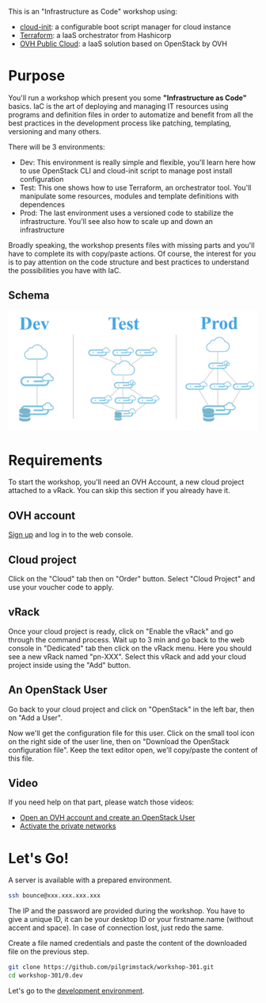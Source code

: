 This is an "Infrastructure as Code" workshop using:
* [cloud-init](https://cloudinit.readthedocs.io/en/latest/): a configurable boot script manager for cloud instance
* [Terraform](https://www.terraform.io/): a IaaS orchestrator from Hashicorp
* [OVH Public Cloud](http://www.ovh.com/cloud): a IaaS solution based on OpenStack by OVH

# Purpose

You'll run a workshop which present you some **"Infrastructure as Code"** basics. IaC is the art of deploying and managing IT resources using programs and definition files in order to automatize and benefit from all the best practices in the development process like patching, templating, versioning and many others.

There will be 3 environments:
 * Dev: This environment is really simple and flexible, you'll learn here how to use OpenStack CLI and cloud-init script to manage post install configuration
 * Test: This one shows how to use Terraform, an orchestrator tool. You'll manipulate some resources, modules and template definitions with dependences
 * Prod: The last environment uses a versioned code to stabilize the infrastructure. You'll see also how to scale up and down an infrastructure

Broadly speaking, the workshop presents files with missing parts and you'll have to complete its with copy/paste actions. Of course, the interest for you is to pay attention on the code structure and best practices to understand the possibilities you have with IaC.

## Schema

![Test architecture](./content/arch.png)

# Requirements

To start the workshop, you'll need an OVH Account, a new cloud project attached to a vRack. You can skip this section if you already have it.

## OVH account

[Sign up](https://www.ovh.com/fr/support/new_nic.xml) and log in to the web console.

## Cloud project

Click on the "Cloud" tab then on "Order" button. Select "Cloud Project" and use your voucher code to apply.

## vRack

Once your cloud project is ready, click on "Enable the vRack" and go through the command process. Wait up to 3 min and go back to the web console in "Dedicated" tab then click on the vRack menu. Here you should see a new vRack named "pn-XXX". Select this vRack and add your cloud project inside using the "Add" button.

## An OpenStack User

Go back to your cloud project and click on "OpenStack" in the left bar, then on "Add a User". 

Now we'll get the configuration file for this user. Click on the small tool icon on the right side of the user line, then on "Download the OpenStack configuration file". Keep the text editor open, we'll copy/paste the content of this file.

## Video

If you need help on that part, please watch those videos:

 * [Open an OVH account and create an OpenStack User](https://www.youtube.com/watch?v=BIMb0iR1YhY)
 * [Activate the private networks](https://www.youtube.com/watch?v=hw2vQPDFQYc)

# Let's Go!

A server is available with a prepared environment.

```bash
ssh bounce@xxx.xxx.xxx.xxx
```

The IP and the password are provided during the workshop. You have to give a unique ID, it can be your desktop ID or your firstname.name (without accent and space). In case of connection lost, just redo the same.

Create a file named credentials and paste the content of the downloaded file on the previous step.

```bash
git clone https://github.com/pilgrimstack/workshop-301.git
cd workshop-301/0.dev
```

Let's go to the [development environment](./0.dev).

